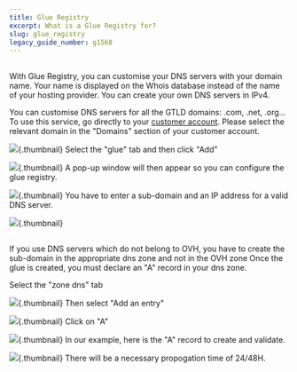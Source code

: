 ```yaml
---
title: Glue Registry
excerpt: What is a Glue Registry for?
slug: glue_registry
legacy_guide_number: g1568
---
```



## 
With Glue Registry, you can customise your DNS servers with your domain name. Your name is displayed on the Whois database instead of the name of your hosting provider. You can create your own DNS servers in IPv4. 

You can customise DNS servers for all the GTLD domains: .com, .net, .org...
To use this service, go directly to your [customer account](https://www.ovh.com/manager/web/login.html). Please select the relevant domain in the "Domains" section of your customer account.

![](images/img_2903.jpg){.thumbnail}
Select the "glue" tab and then click "Add"

![](images/img_2900.jpg){.thumbnail}
A pop-up window will then appear so you can configure the glue registry.

![](images/img_2901.jpg){.thumbnail}
You have to enter a sub-domain and an IP address for a valid DNS server.

![](images/img_2902.jpg){.thumbnail}


## 
If you use DNS servers which do not belong to OVH, you have to create the sub-domain in the appropriate dns zone and not in the OVH zone
Once the glue is created, you must declare an "A" record in your dns zone. 

Select the "zone dns" tab

![](images/img_2953.jpg){.thumbnail}
Then select "Add an entry"

![](images/img_2952.jpg){.thumbnail}
Click on "A"

![](images/img_2956.jpg){.thumbnail}
In our example, here is the "A" record to create and validate.

![](images/img_2954.jpg){.thumbnail}
There will be a necessary propogation time of 24/48H.

